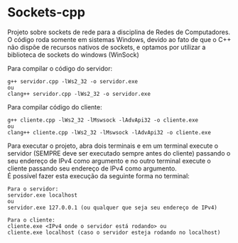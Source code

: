 # Sockets-cpp
Projeto sobre sockets de rede para a disciplina de Redes de Computadores.  
O código roda somente em sistemas Windows, devido ao fato de que o C++ não dispõe de recursos nativos de sockets, e optamos por utilizar a biblioteca de sockets do windows (WinSock)  

Para compilar o código do servidor:
```
g++ servidor.cpp -lWs2_32 -o servidor.exe  
ou  
clang++ servidor.cpp -lWs2_32 -o servidor.exe
```

Para compilar código do cliente:
```
g++ cliente.cpp -lWs2_32 -lMswsock -lAdvApi32 -o cliente.exe  
ou  
clang++ cliente.cpp -lWs2_32 -lMswsock -lAdvApi32 -o cliente.exe
```

Para executar o projeto, abra dois terminais e em um terminal execute o servidor (SEMPRE deve ser executado sempre antes do cliente) passando o seu endereço de IPv4 como argumento e no outro terminal execute o cliente passando seu endereço de IPv4 como argumento.  
É possível fazer esta execução da seguinte forma no terminal:

````
Para o servidor:  
servidor.exe localhost  
ou  
servidor.exe 127.0.0.1 (ou qualquer que seja seu endereço de IPv4)  

Para o cliente:  
cliente.exe <IPv4 onde o servidor está rodando> ou  
cliente.exe localhost (caso o servidor esteja rodando no localhost)
````
